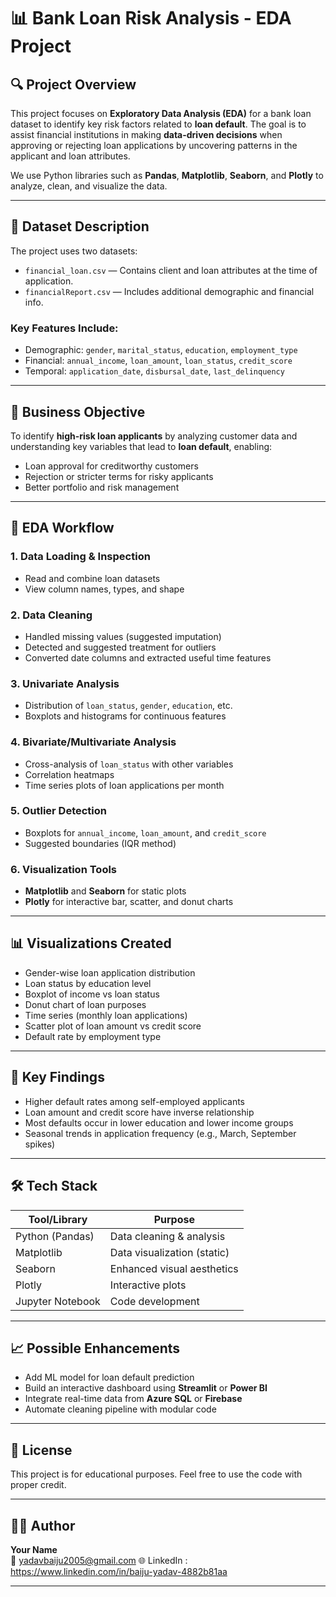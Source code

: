 # 📊 Bank Loan Risk Analysis - EDA Project

## 🔍 Project Overview

This project focuses on **Exploratory Data Analysis (EDA)** for a bank loan dataset to identify key risk factors related to **loan default**. The goal is to assist financial institutions in making **data-driven decisions** when approving or rejecting loan applications by uncovering patterns in the applicant and loan attributes.

We use Python libraries such as **Pandas**, **Matplotlib**, **Seaborn**, and **Plotly** to analyze, clean, and visualize the data.

---

## 📁 Dataset Description

The project uses two datasets:

- `financial_loan.csv` — Contains client and loan attributes at the time of application.
- `financialReport.csv` — Includes additional demographic and financial info.

### Key Features Include:
- Demographic: `gender`, `marital_status`, `education`, `employment_type`
- Financial: `annual_income`, `loan_amount`, `loan_status`, `credit_score`
- Temporal: `application_date`, `disbursal_date`, `last_delinquency`

---

## 🎯 Business Objective

To identify **high-risk loan applicants** by analyzing customer data and understanding key variables that lead to **loan default**, enabling:
- Loan approval for creditworthy customers
- Rejection or stricter terms for risky applicants
- Better portfolio and risk management

---

## 🧠 EDA Workflow

### 1. Data Loading & Inspection
- Read and combine loan datasets
- View column names, types, and shape

### 2. Data Cleaning
- Handled missing values (suggested imputation)
- Detected and suggested treatment for outliers
- Converted date columns and extracted useful time features

### 3. Univariate Analysis
- Distribution of `loan_status`, `gender`, `education`, etc.
- Boxplots and histograms for continuous features

### 4. Bivariate/Multivariate Analysis
- Cross-analysis of `loan_status` with other variables
- Correlation heatmaps
- Time series plots of loan applications per month

### 5. Outlier Detection
- Boxplots for `annual_income`, `loan_amount`, and `credit_score`
- Suggested boundaries (IQR method)

### 6. Visualization Tools
- **Matplotlib** and **Seaborn** for static plots
- **Plotly** for interactive bar, scatter, and donut charts

---

## 📊 Visualizations Created

- Gender-wise loan application distribution
- Loan status by education level
- Boxplot of income vs loan status
- Donut chart of loan purposes
- Time series (monthly loan applications)
- Scatter plot of loan amount vs credit score
- Default rate by employment type

---

## 📌 Key Findings

- Higher default rates among self-employed applicants
- Loan amount and credit score have inverse relationship
- Most defaults occur in lower education and lower income groups
- Seasonal trends in application frequency (e.g., March, September spikes)

---

## 🛠️ Tech Stack

| Tool/Library     | Purpose                     |
|------------------|-----------------------------|
| Python (Pandas)  | Data cleaning & analysis    |
| Matplotlib       | Data visualization (static) |
| Seaborn          | Enhanced visual aesthetics  |
| Plotly           | Interactive plots           |
| Jupyter Notebook | Code development            |

---

## 📈 Possible Enhancements

- Add ML model for loan default prediction
- Build an interactive dashboard using **Streamlit** or **Power BI**
- Integrate real-time data from **Azure SQL** or **Firebase**
- Automate cleaning pipeline with modular code

---

## 🧾 License

This project is for educational purposes. Feel free to use the code with proper credit.

---

## 👨‍💻 Author

**Your Name**  
📧 yadavbaiju2005@gmail.com 
🌐 LinkedIn : https://www.linkedin.com/in/baiju-yadav-4882b81aa

---

